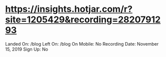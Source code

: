 # https://insights.hotjar.com/r?site=1205429&recording=2820791293

Landed On: /blog
Left On: /blog
On Mobile: No
Recording Date: November 15, 2019
Sign Up: No